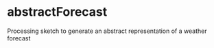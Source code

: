 abstractForecast
================

Processing sketch to generate an abstract representation of a weather forecast

